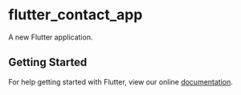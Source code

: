 # flutter_contact_app

A new Flutter application.

## Getting Started

For help getting started with Flutter, view our online
[documentation](https://flutter.io/).
